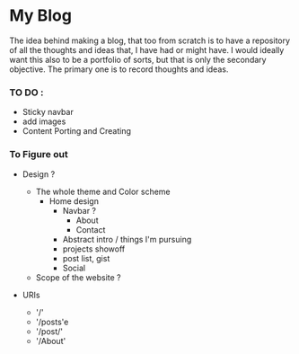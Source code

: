 # My Blog
The idea behind making a blog, that too from scratch is to have a repository of
all the thoughts and ideas that, I have had or might have. I would ideally want this
also to be a portfolio of sorts, but that is only the secondary objective. The primary one
is to record thoughts and ideas.

### TO DO :

* Sticky navbar
* add images
* Content Porting and Creating

### To Figure out

* Design ?
    * The whole theme and Color scheme
        * Home design
            * Navbar ?
                * About
                * Contact
            * Abstract intro / things I'm pursuing
            * projects showoff
            * post list, gist
            * Social
    * Scope of the website ?
        
* URIs
    * '/'
    * '/posts'e
    * '/post/<slug>'
    * '/About'